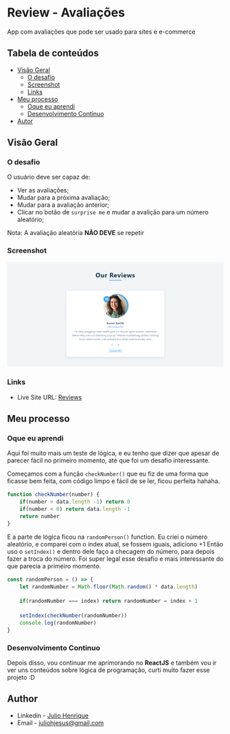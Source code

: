 # Review - Avaliações

App com avaliações que pode ser usado para sites e e-commerce

## Tabela de conteúdos

- [Visão Geral](#visao-geral)
  - [O desafio](#o-desafio)
  - [Screenshot](#screenshot)
  - [Links](#links)
- [Meu processo](#meu-processo)
  - [Oque eu aprendi](#oque-eu-aprendi)
  - [Desenvolvimento Continuo](#development-continuo)
- [Autor](#autor)


## Visão Geral

### O desafio
O usuário deve ser capaz de:
- Ver as avaliações;
- Mudar para a próxima avaliação;
- Mudar para a avaliação anterior;
- Clicar no botão de `surprise me` e mudar a avalição para um número aleatório;

Nota: A avaliação aleatória **NÃO DEVE** se repetir


### Screenshot
![Reviews](./src/screencapture.png)


### Links
- Live Site URL: [Reviews]()


## Meu processo

### Oque eu aprendi
Aqui foi muito mais um teste de lógica, e eu tenho que dizer que apesar de parecer fácil no primeiro momento, até que foi um desafio interessante.

Começamos com a função `checkNumber()` que eu fiz de uma forma que ficasse bem feita, com código limpo e fácil de se ler, ficou perfeita hahaha.
```jsx
function checkNumber(number) {
    if(number > data.length -1) return 0
    if(number < 0) return data.length -1
    return number
}
```

E a parte de lógica ficou na `randomPerson()` function. 
Eu criei o número aleatório, e comparei com o index atual, se fossem iguais, adiciono +1
Então uso o `setIndex()` e dentro dele faço a checagem do número, para depois fazer a troca do número.
Foi super legal esse desafio e mais interessante do que parecia a primeiro momento.
```jsx
const randomPerson = () => {
    let randomNumber = Math.floor(Math.random() * data.length)

    if(randomNumber === index) return randomNumber = index + 1

    setIndex(checkNumber(randomNumber))
    console.log(randomNumber)
}
```


### Desenvolvimento Continuo
Depois disso, vou continuar me aprimorando no **ReactJS** e também vou ir ver uns conteúdos sobre lógica de programação, curti muito fazer esse projeto :D


## Author
- Linkedin - [Julio Henrique](https://www.linkedin.com/in/julio-h/)
- Email - juliohjesus@gmail.com